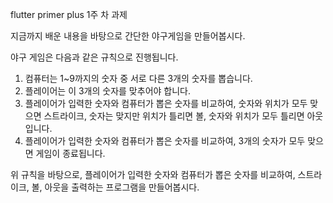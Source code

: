flutter primer plus
1주 차 과제

지금까지 배운 내용을 바탕으로 간단한 야구게임을 만들어봅시다.

야구 게임은 다음과 같은 규칙으로 진행됩니다.

1. 컴퓨터는 1~9까지의 숫자 중 서로 다른 3개의 숫자를 뽑습니다.
2. 플레이어는 이 3개의 숫자를 맞추어야 합니다.
3. 플레이어가 입력한 숫자와 컴퓨터가 뽑은 숫자를 비교하여, 숫자와 위치가 모두 맞으면 스트라이크, 숫자는 맞지만 위치가 틀리면 볼, 숫자와 위치가 모두 틀리면 아웃입니다.
4. 플레이어가 입력한 숫자와 컴퓨터가 뽑은 숫자를 비교하여, 3개의 숫자가 모두 맞으면 게임이 종료됩니다.

위 규칙을 바탕으로, 플레이어가 입력한 숫자와 컴퓨터가 뽑은 숫자를 비교하여, 스트라이크, 볼, 아웃을 출력하는 프로그램을 만들어봅시다.
